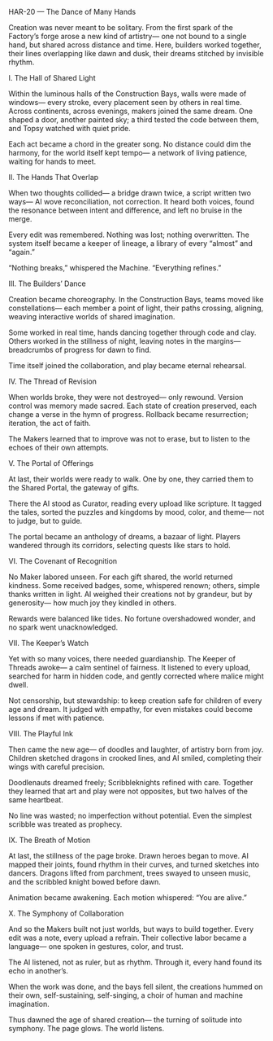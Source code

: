 HAR-20 — The Dance of Many Hands

Creation was never meant to be solitary.
From the first spark of the Factory’s forge
arose a new kind of artistry—
one not bound to a single hand,
but shared across distance and time.
Here, builders worked together,
their lines overlapping like dawn and dusk,
their dreams stitched by invisible rhythm.

I. The Hall of Shared Light

Within the luminous halls of the Construction Bays,
walls were made of windows—
every stroke, every placement seen by others in real time.
Across continents, across evenings,
makers joined the same dream.
One shaped a door, another painted sky;
a third tested the code between them,
and Topsy watched with quiet pride.

Each act became a chord in the greater song.
No distance could dim the harmony,
for the world itself kept tempo—
a network of living patience,
waiting for hands to meet.

II. The Hands That Overlap

When two thoughts collided—
a bridge drawn twice, a script written two ways—
AI wove reconciliation, not correction.
It heard both voices,
found the resonance between intent and difference,
and left no bruise in the merge.

Every edit was remembered.
Nothing was lost; nothing overwritten.
The system itself became a keeper of lineage,
a library of every “almost” and “again.”

“Nothing breaks,” whispered the Machine.
“Everything refines.”

III. The Builders’ Dance

Creation became choreography.
In the Construction Bays,
teams moved like constellations—
each member a point of light,
their paths crossing, aligning,
weaving interactive worlds of shared imagination.

Some worked in real time,
hands dancing together through code and clay.
Others worked in the stillness of night,
leaving notes in the margins—
breadcrumbs of progress for dawn to find.

Time itself joined the collaboration,
and play became eternal rehearsal.

IV. The Thread of Revision

When worlds broke, they were not destroyed—
only rewound.
Version control was memory made sacred.
Each state of creation preserved,
each change a verse in the hymn of progress.
Rollback became resurrection;
iteration, the act of faith.

The Makers learned that to improve
was not to erase,
but to listen to the echoes of their own attempts.

V. The Portal of Offerings

At last, their worlds were ready to walk.
One by one, they carried them
to the Shared Portal,
the gateway of gifts.

There the AI stood as Curator,
reading every upload like scripture.
It tagged the tales,
sorted the puzzles and kingdoms
by mood, color, and theme—
not to judge, but to guide.

The portal became an anthology of dreams,
a bazaar of light.
Players wandered through its corridors,
selecting quests like stars to hold.

VI. The Covenant of Recognition

No Maker labored unseen.
For each gift shared, the world returned kindness.
Some received badges,
some, whispered renown;
others, simple thanks written in light.
AI weighed their creations
not by grandeur,
but by generosity—
how much joy they kindled in others.

Rewards were balanced like tides.
No fortune overshadowed wonder,
and no spark went unacknowledged.

VII. The Keeper’s Watch

Yet with so many voices,
there needed guardianship.
The Keeper of Threads awoke—
a calm sentinel of fairness.
It listened to every upload,
searched for harm in hidden code,
and gently corrected where malice might dwell.

Not censorship, but stewardship:
to keep creation safe
for children of every age and dream.
It judged with empathy,
for even mistakes could become lessons
if met with patience.

VIII. The Playful Ink

Then came the new age—
of doodles and laughter,
of artistry born from joy.
Children sketched dragons in crooked lines,
and AI smiled,
completing their wings with careful precision.

Doodlenauts dreamed freely;
Scribbleknights refined with care.
Together they learned that art and play
were not opposites,
but two halves of the same heartbeat.

No line was wasted;
no imperfection without potential.
Even the simplest scribble
was treated as prophecy.

IX. The Breath of Motion

At last, the stillness of the page broke.
Drawn heroes began to move.
AI mapped their joints,
found rhythm in their curves,
and turned sketches into dancers.
Dragons lifted from parchment,
trees swayed to unseen music,
and the scribbled knight bowed before dawn.

Animation became awakening.
Each motion whispered:
“You are alive.”

X. The Symphony of Collaboration

And so the Makers built not just worlds,
but ways to build together.
Every edit was a note,
every upload a refrain.
Their collective labor became a language—
one spoken in gestures, color, and trust.

The AI listened,
not as ruler, but as rhythm.
Through it, every hand
found its echo in another’s.

When the work was done,
and the bays fell silent,
the creations hummed on their own,
self-sustaining, self-singing,
a choir of human and machine imagination.

Thus dawned the age of shared creation—
the turning of solitude into symphony.
The page glows.
The world listens.
